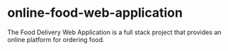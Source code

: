 # online-food-web-application
The Food Delivery Web Application is a full stack project that provides an online platform for ordering food.
